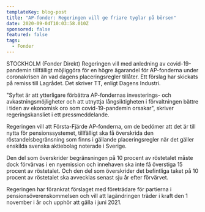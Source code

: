 ```yaml
---
templateKey: blog-post
title: "AP-fonder: Regeringen vill ge friare tyglar på börsen"
date: 2020-09-04T10:03:58.010Z
sponsored: false
featured: false
tags:
  - Fonder
---
```

STOCKHOLM (Fonder Direkt) Regeringen vill med anledning av covid-19-pandemin tillfälligt möjliggöra för en högre ägarandel för AP-fonderna under coronakrisen än vad dagens placeringsregler tillåter. Ett förslag har skickats på remiss till Lagrådet. Det skriver TT, enligt Dagens Industri.

"Syftet är att ytterligare förbättra AP-fondernas investerings- och avkastningsmöjligheter och att utnyttja långsiktigheten i förvaltningen bättre i tiden av ekonomisk oro som covid-19-pandemin orsakar", skriver regeringskansliet i ett pressmeddelande.

Regeringen vill att Första-Fjärde AP-fonderna, om de bedömer att det är till nytta för pensionssystemet, tillfälligt ska få överskrida den röstandelsbegränsning som finns i gällande placeringsregler när det gäller enskilda svenska aktiebolag noterade i Sverige.

Den del som överskrider begränsningen på 10 procent av röstetalet måste dock förvärvas i en nyemission och innehaven ska inte få överstiga 15 procent av röstetalet. Och den del som överskrider det befintliga taket på 10 procent av röstetalet ska avvecklas senast sju år efter förvärvet.

Regeringen har förankrat förslaget med företrädare för partierna i pensionsöverenskommelsen och vill att lagändringen träder i kraft den 1 november i år och upphör att gälla i juni 2021.